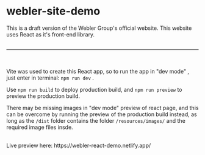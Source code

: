 # webler-site-demo <br />
This is a draft version of the Webler Group's official website. This website uses React as it's front-end library.<br />
<br />
<hr/><br />
<br />
Vite was used to create this React app, so to run the app in "dev mode" , just enter in terminal: <code>npm run dev</code> . <br />

Use <code>npm run build</code> to deploy production build, and <code>npm run preview</code> to preview the production build. <br />

There may be missing images in "dev mode" preview of react page, and this can be overcome by running the preview of the production build instead, as long as the <code>/dist</code> folder contains the folder <code>/resources/images/</code> and the required image files insde.

<br>
Live preview here: https://webler-react-demo.netlify.app/ <br>
